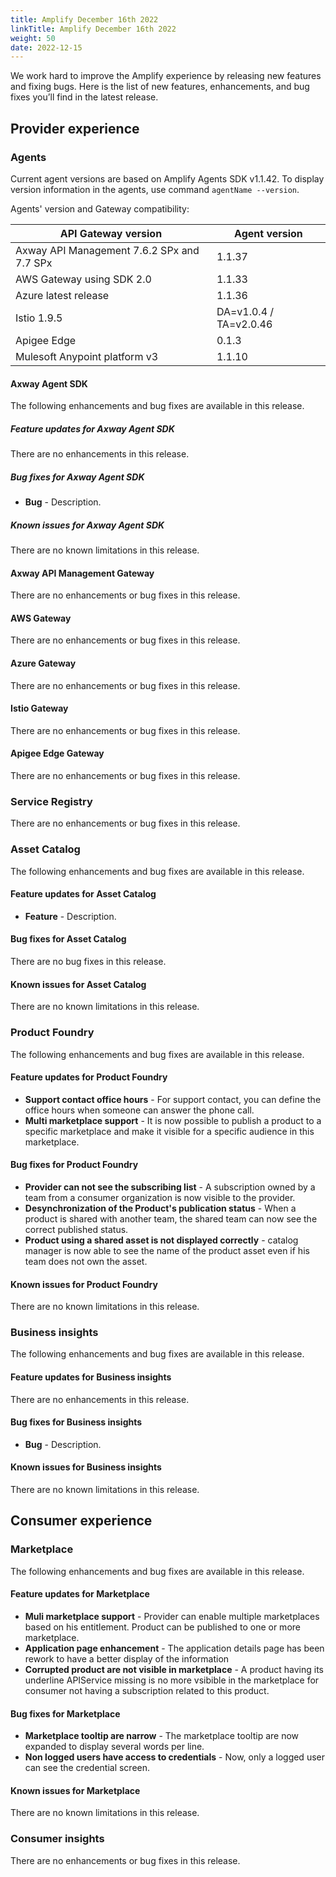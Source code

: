 ```yaml
---
title: Amplify December 16th 2022
linkTitle: Amplify December 16th 2022
weight: 50
date: 2022-12-15
---
```

We work hard to improve the Amplify experience by releasing new features and fixing bugs. Here is the list of new features, enhancements, and bug fixes you’ll find in the latest release.

## Provider experience

### Agents

Current agent versions are based on Amplify Agents SDK v1.1.42. To display version information in the agents, use command `agentName --version`.

Agents' version and Gateway compatibility:

| API Gateway version                        | Agent version          |
|--------------------------------------------|------------------------|
| Axway API Management 7.6.2 SPx and 7.7 SPx | 1.1.37                 |
| AWS Gateway using SDK 2.0                  | 1.1.33                 |
| Azure latest release                       | 1.1.36                 |
| Istio 1.9.5                                | DA=v1.0.4 / TA=v2.0.46 |
| Apigee Edge                                | 0.1.3                  |
| Mulesoft Anypoint platform v3              | 1.1.10                 |

#### Axway Agent SDK

The following enhancements and bug fixes are available in this release.

##### Feature updates for Axway Agent SDK

There are no enhancements in this release.

##### Bug fixes for Axway Agent SDK

* **Bug** - Description.

##### Known issues for Axway Agent SDK

There are no known limitations in this release.

#### Axway API Management Gateway

There are no enhancements or bug fixes in this release.

#### AWS Gateway

There are no enhancements or bug fixes in this release.

#### Azure Gateway

There are no enhancements or bug fixes in this release.

#### Istio Gateway

There are no enhancements or bug fixes in this release.

#### Apigee Edge Gateway

There are no enhancements or bug fixes in this release.

### Service Registry

There are no enhancements or bug fixes in this release.

### Asset Catalog

The following enhancements and bug fixes are available in this release.

#### Feature updates for Asset Catalog

* **Feature** - Description.

#### Bug fixes for Asset Catalog

There are no bug fixes in this release.

#### Known issues for Asset Catalog

There are no known limitations in this release.

### Product Foundry

The following enhancements and bug fixes are available in this release.

#### Feature updates for Product Foundry

* **Support contact office hours** - For support contact, you can define the office hours when someone can answer the phone call.
* **Multi marketplace support** - It is now possible to publish a product to a specific marketplace and make it visible for a specific audience in this marketplace.

#### Bug fixes for Product Foundry

* **Provider can not see the subscribing list** - A subscription owned by a team from a consumer organization is now visible to the provider.
* **Desynchronization of the Product's publication status** - When a product is shared with another team, the shared team can now see the correct published status.
* **Product using a shared asset is not displayed correctly** - catalog manager is now able to see the name of the product asset even if his team does not own the asset.

#### Known issues for Product Foundry

There are no known limitations in this release.

### Business insights

The following enhancements and bug fixes are available in this release.

#### Feature updates for Business insights

There are no enhancements in this release.

#### Bug fixes for Business insights

* **Bug** - Description.

#### Known issues for Business insights

There are no known limitations in this release.

## Consumer experience

### Marketplace

The following enhancements and bug fixes are available in this release.

#### Feature updates for Marketplace

* **Muli marketplace support** - Provider can enable multiple marketplaces based on his entitlement. Product can be published to one or more marketplace.
* **Application page enhancement** - The application details page has been rework to have a better display of the information
* **Corrupted product are not visible in marketplace** - A product having its underline APIService missing is no more vsibible in the marketplace for consumer not having a subscription related to this product.

#### Bug fixes for Marketplace

* **Marketplace tooltip are narrow** - The marketplace tooltip are now expanded to display several words per line.
* **Non logged users have access to credentials** - Now, only a logged user can see the credential screen.

#### Known issues for Marketplace

There are no known limitations in this release.

### Consumer insights

There are no enhancements or bug fixes in this release.
